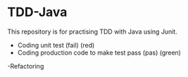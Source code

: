 # TDD-Java
This repository is for practising TDD with Java using Junit.

- Coding unit test (fail) (red)
- Coding production code to make test pass (pas) (green)

-Refactoring
